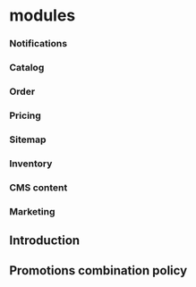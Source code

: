 # modules

### Notifications

### Catalog

### Order

### Pricing

### Sitemap

### Inventory

### CMS content

### Marketing

## Introduction

## Promotions combination policy
